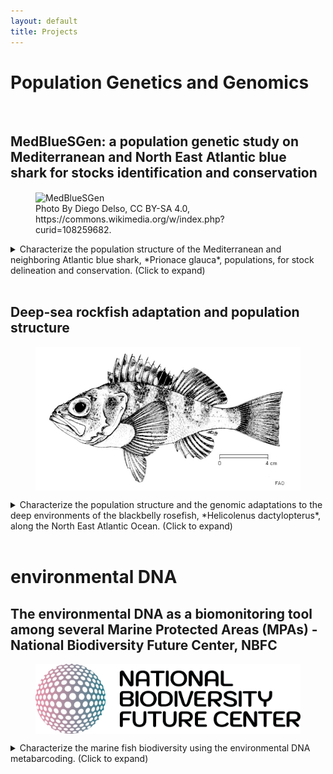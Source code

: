 ```yaml
---
layout: default
title: Projects
---
```


# Population Genetics and Genomics

<br>

## MedBlueSGen: a population genetic study on Mediterranean and North East Atlantic blue shark for stocks identification and conservation


<figure>
<img src="assets/Tiburón_azul_(Prionace_glauca),_canal_Fayal-Pico,_islas_Azores,_Portugal,_2020-07-27,_DD_31.jpg" alt="MedBlueSGen" width="700" align="center"> 
<figcaption> Photo By Diego Delso, CC BY-SA 4.0, https://commons.wikimedia.org/w/index.php?curid=108259682.</figcaption>
</figure>

<details>
  <summary>Characterize the population structure of the Mediterranean and neighboring Atlantic blue shark, *Prionace glauca*, populations, for stock delineation and conservation. (Click to expand)</summary>
  
<br>
  
Through genome-representative and ddRAD-derived SNP markers, we are investigating the population structure of the Mediterranean and North East Atlantic blue shark, in order to delineate the number of populations detecatable in the study areas. Genome-representative markers allows a way deeper search for population genetic signals capable to discriminate different populations, which may be under the effect of separate demographic processes. This is mandatory to better manage the stocks and preserve their resilience under the direct and undirect anthropogenic pressures (overfishing, loss of habitat, climate change, etc.).
The MedBlueSGen project is funder by the Joint Research Center of the European Union, and the project website can be seen
<a href="https://sustainable-fisheries.ec.europa.eu/fisheries-genetics/projects-fisheries-genetics/medbluesgen_en">here</a>.
An interactive sampling map is available <a href="https://sustainable-fisheries.ec.europa.eu/fisheries-genetics/projects-fisheries-genetics/medbluesgen/dataset_en">here</a>.
Published articles within this project can be viewed <a href="https://leoneago.github.io/02-Publications.html">here</a>
</details>

<br>


## Deep-sea rockfish adaptation and population structure
<figure>
<img src="assets/Helicolenus.jpg" alt="Helicolenus" width="700" align="center"> 
</figure>

<details>
  <summary>Characterize the population structure and the genomic adaptations to the deep environments of the blackbelly rosefish, *Helicolenus dactylopterus*, along the North East Atlantic Ocean. (Click to expand)</summary>
  
<br>
  
Using genome-wide SNP markers, we are investigating the population structure of this common but still enigmatic deep-sea rockfish, together with its genomic adaptation to the extreme environments where this species live.
Analasyng genome-wide markers of blackbelly rosefish catched at several depths (from 50 to 700 meters), we are conducting genotype-environment analysis to reveal is the adaptation to specific depths are shaping different populations of this small but territorial rockfish.
The results will facilitate a sustainable management of this fishing resources.
The project is part of the ATLAS project, visible <a href="https://www.eu-atlas.org/">here</a>.

</details>

<br>


# environmental DNA



## The environmental DNA as a biomonitoring tool among several Marine Protected Areas (MPAs) - National Biodiversity Future Center, NBFC

<figure>
<img src="assets/Logo_NBFC_CMYK.png" alt="Logo_NBFC" width="700" align="center"> 
</figure>

<details>
  <summary>Characterize the marine fish biodiversity using the environmental DNA metabarcoding. (Click to expand)</summary>
  
<br>
  
Using eDNA metabarcoding, to be continued.
